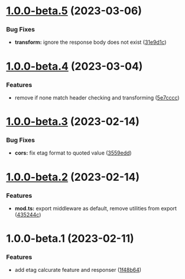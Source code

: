 # [1.0.0-beta.5](https://github.com/httpland/http-etag/compare/1.0.0-beta.4...1.0.0-beta.5) (2023-03-06)


### Bug Fixes

* **transform:** ignore the response body does not exist ([31e9d1c](https://github.com/httpland/http-etag/commit/31e9d1cc6cac23b32c996287a78ff51b6f4fc755))

# [1.0.0-beta.4](https://github.com/httpland/http-etag/compare/1.0.0-beta.3...1.0.0-beta.4) (2023-03-04)


### Features

* remove if none match header checking and transforming ([5e7cccc](https://github.com/httpland/http-etag/commit/5e7cccc742309906efef02622a0f4bf1e40bc37e))

# [1.0.0-beta.3](https://github.com/httpland/http-etag/compare/1.0.0-beta.2...1.0.0-beta.3) (2023-02-14)


### Bug Fixes

* **cors:** fix etag format to quoted value ([3559edd](https://github.com/httpland/http-etag/commit/3559eddffe5bbc23b17fa3d02b884763ca9e762a))

# [1.0.0-beta.2](https://github.com/httpland/http-etag/compare/1.0.0-beta.1...1.0.0-beta.2) (2023-02-14)


### Features

* **mod.ts:** export middleware as default, remove utilities from export ([435244c](https://github.com/httpland/http-etag/commit/435244c1fd3e5b12eaa85344b80439d52145ce6c))

# 1.0.0-beta.1 (2023-02-11)


### Features

* add etag calcurate feature and responser ([1f48b64](https://github.com/httpland/etag/commit/1f48b64c2b07360f9117c5e74557af7fa2f204c5))
